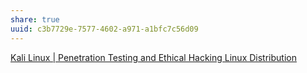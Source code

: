 ```yaml
---
share: true
uuid: c3b7729e-7577-4602-a971-a1bfc7c56d09
---
```

[Kali Linux | Penetration Testing and Ethical Hacking Linux Distribution](https://www.kali.org/)

